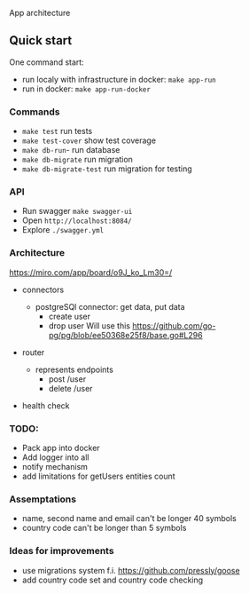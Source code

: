 App architecture

## Quick start
One command start:
- run localy with infrastructure in docker: `make app-run`
- run in docker: `make app-run-docker`

### Commands
- `make test` run tests
- `make test-cover` show test coverage
- `make db-run`- run database
- `make db-migrate` run migration
- `make db-migrate-test` run migration for testing

### API
- Run swagger `make swagger-ui`
- Open `http://localhost:8084/`
- Explore  `./swagger.yml`

### Architecture 
https://miro.com/app/board/o9J_ko_Lm30=/

- connectors
  - postgreSQl connector: get data, put data
    - create user
    - drop user
Will use this https://github.com/go-pg/pg/blob/ee50368e25f8/base.go#L296
    
- router
  - represents endpoints
    - post /user
    - delete /user 
- health check

### TODO:
- Pack app into docker
- Add logger into all
- notify mechanism
- add limitations for getUsers entities count


### Assemptations
- name, second name and email can't be longer 40 symbols
- country code can't be longer than 5 symbols

### Ideas for improvements
- use migrations system f.i. https://github.com/pressly/goose
- add country code set and country code checking


